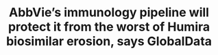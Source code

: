 ---
title: "AbbVie’s immunology pipeline will protect it from the worst of Humira biosimilar erosion, says GlobalData"
image: "images/writing/post-30.jpg"
link: "https://www.globaldata.com/abbvies-immunology-pipeline-will-protect-it-from-the-worst-of-humira-biosimilar-erosion-says-globaldata/"
categories: ['Press Release', 'Expert Commentary', 'Rheumatology', 'Biosimilars']
draft: false
---